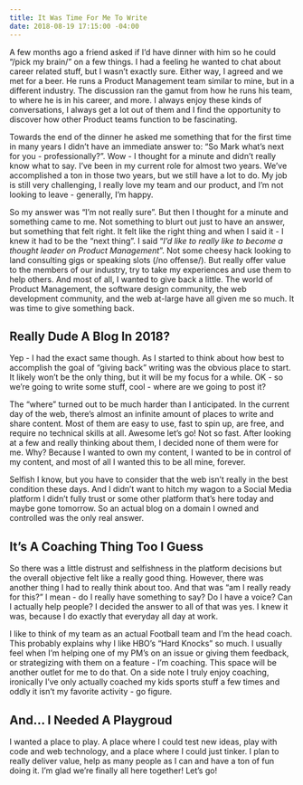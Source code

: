 ```yaml
---
title: It Was Time For Me To Write
date: 2018-08-19 17:15:00 -04:00
---
```


A few months ago a friend asked if I’d have dinner with him so he could “/pick my brain/” on a few things. I had a feeling he wanted to chat about career related stuff, but I wasn’t exactly sure. Either way, I agreed and we met for a beer. He runs a Product Management team similar to mine, but in a different industry. The discussion ran the gamut from how he runs his team, to where he is in his career, and more. I always enjoy these kinds of conversations, I always get a lot out of them and I find the opportunity to discover how other Product teams function to be fascinating. 

Towards the end of the dinner he asked me something that for the first time in many years I didn’t have an immediate answer to: “So Mark what’s next for you - professionally?”. Wow - I thought for a minute and didn’t really know what to say. I’ve been in my current role for almost two years. We’ve accomplished a ton in those two years, but we still have a lot to do. My job is still very challenging, I really love my team and our product, and I’m not looking to leave - generally, I’m happy.

So my answer was “I’m not really sure”. But then I thought for a minute and something came to me. Not something to blurt out just to have an answer, but something that felt right. It felt like the right thing and when I said it - I knew it had to be the “next thing”. I said “*I’d like to really like to become a thought leader on Product Management*”. Not some cheesy hack looking to land consulting gigs or speaking slots (/no offense/). But really offer value to the members of our industry, try to take my experiences and use them to help others. And most of all, I wanted to give back a little. The world of Product Management, the software design community, the web development community, and the web at-large have all given me so much. It was time to give something back.

## Really Dude A Blog In 2018?
Yep - I had the exact same though. As I started to think about how best to accomplish the goal of “giving back” writing was the obvious place to start. It likely won’t be the only thing, but it will be my focus for a while. OK - so we’re going to write some stuff, cool - where are we going to post it?

The “where” turned out to be much harder than I anticipated. In the current day of the web, there’s almost an infinite amount of places to write and share content. Most of them are easy to use, fast to spin up,  are free, and require no technical skills at all. Awesome let’s go! Not so fast. After looking at a few and really thinking about them, I decided none of them were for me. Why? Because I wanted to own my content, I wanted to be in control of my content, and most of all I wanted this to be all mine, forever. 

Selfish I know, but you have to consider that the web isn’t really in the best condition these days. And I didn’t want to hitch my wagon to a Social Media platform I didn’t fully trust or some other platform that’s here today and maybe gone tomorrow. So an actual blog on a domain I owned and controlled was the only real answer.

## It’s A Coaching Thing Too I Guess
So there was a little distrust and selfishness in the platform decisions but the overall objective felt like a really good thing. However, there was another thing I had to really think about too. And that was “am I really ready for this?” I mean - do I really have something to say? Do I have a voice? Can I actually help people? I decided the answer to all of that was yes. I knew it was, because I do exactly that everyday all day at work.

I like to think of my team as an actual Football team and I’m the head coach. This probably explains why I like HBO’s “Hard Knocks” so much. I usually feel when I’m helping one of my PM’s on an issue or giving them feedback, or strategizing with them on a feature - I’m coaching. This space will be another outlet for me to do that. On a side note I truly enjoy coaching, ironically I’ve only actually coached my kids sports stuff a few times and oddly it isn’t my favorite activity - go figure.

## And… I Needed A Playgroud
I wanted a place to play. A place where I could test new ideas, play with code and web technology, and a place where I could just tinker. I plan to really deliver value, help as many people as I can and have a ton of fun doing it. I’m glad we’re finally all here together! Let’s go!